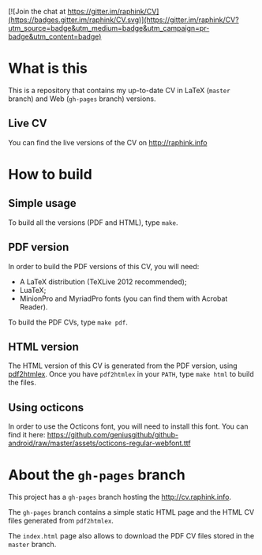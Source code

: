 [![Join the chat at https://gitter.im/raphink/CV](https://badges.gitter.im/raphink/CV.svg)](https://gitter.im/raphink/CV?utm_source=badge&utm_medium=badge&utm_campaign=pr-badge&utm_content=badge)


# What is this

This is a repository that contains my up-to-date CV in LaTeX (`master` branch) and Web (`gh-pages` branch) versions.

## Live CV

You can find the live versions of the CV on http://raphink.info



# How to build

## Simple usage

To build all the versions (PDF and HTML), type `make`.


## PDF version

In order to build the PDF versions of this CV, you will need:

   * A LaTeX distribution (TeXLive 2012 recommended);
   * LuaTeX;
   * MinionPro and MyriadPro fonts (you can find them with Acrobat Reader).

To build the PDF CVs, type `make pdf`.


## HTML version

The HTML version of this CV is generated from the PDF version, using [pdf2htmlex](https://github.com/coolwanglu/pdf2htmlEX). Once you have `pdf2htmlex` in your `PATH`, type `make html` to build the files.


## Using octicons

In order to use the Octicons font, you will need to install this font. You can find it here: https://github.com/geniusgithub/github-android/raw/master/assets/octicons-regular-webfont.ttf

# About the `gh-pages` branch

This project has a `gh-pages` branch hosting the http://cv.raphink.info.

The `gh-pages` branch contains a simple static HTML page and the HTML CV files generated from `pdf2htmlex`.

The `index.html` page also allows to download the PDF CV files stored in the `master` branch.

